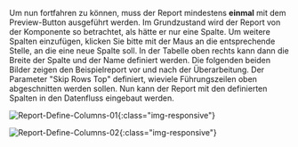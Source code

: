 
Um nun fortfahren zu können, muss der Report mindestens **einmal** mit dem Preview-Button ausgeführt werden.
Im Grundzustand wird der Report von der Komponente so betrachtet, als hätte er nur eine Spalte. Um weitere Spalten einzufügen, klicken Sie bitte mit der Maus an die entsprechende Stelle, an die eine neue Spalte soll. In der Tabelle oben rechts kann dann die Breite der Spalte und der Name definiert werden. Die folgenden beiden Bilder zeigen den Beispielreport vor und nach der Überarbeitung. Der Parameter "Skip Rows Top" definiert, wieviele Führungszeilen oben abgeschnitten werden sollen. Nun kann der Report mit den definierten Spalten in den Datenfluss eingebaut werden.

![Report-Define-Columns-01](/img/content/Report-Define-Columns-01.png){:class="img-responsive"}

![Report-Define-Columns-02](/img/content/Report-Define-Columns-02.png){:class="img-responsive"}